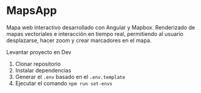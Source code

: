 # MapsApp

Mapa web interactivo desarrollado con Angular y Mapbox. Renderizado de mapas vectoriales e interacción en tiempo real, permitiendo al
usuario desplazarse, hacer zoom y crear marcadores en el mapa.

Levantar proyecto en Dev

1. Clonar repositorio
2. Instalar dependencias
3. Generar el `.env` basado en el `.env.template`
4. Ejecutar el comando `npm run set-envs`
